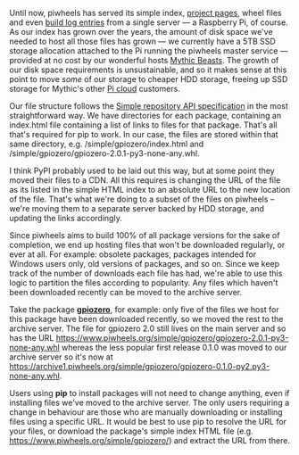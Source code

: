 
<p>Until now, piwheels has served its simple index, <a href="https://blog.piwheels.org/requires-python-support-new-project-page-layout-and-a-new-json-api/">project pages</a>, wheel files and even <a href="https://blog.piwheels.org/view-piwheels-build-output/">build log entries</a> from a single server — a Raspberry Pi, of course. As our index has grown over the years, the amount of disk space we've needed to host all those files has grown — we currently have a 5TB SSD storage allocation attached to the Pi running the piwheels master service — provided at no cost by our wonderful hosts <a href="https://www.mythic-beasts.com/">Mythic Beasts</a>. The growth of our disk space requirements is unsustainable, and so it makes sense at this point to move <em>some</em> of our storage to cheaper HDD storage, freeing up SSD storage for Mythic's other <a href="https://www.mythic-beasts.com/order/rpi">Pi cloud</a> customers.</p>
<p>Our file structure follows the <a href="https://packaging.python.org/en/latest/specifications/simple-repository-api/">Simple repository API specification</a> in the most straightforward way. We have directories for each package, containing an index.html file containing a list of links to files for that package. That's all that's required for pip to work. In our case, the files are stored within that same directory, e.g. /simple/gpiozero/index.html and /simple/gpiozero/gpiozero-2.0.1-py3-none-any.whl.</p>
<p>I think PyPI probably used to be laid out this way, but at some point they moved their files to a CDN. All this requires is changing the URL of the file as its listed in the simple HTML index to an absolute URL to the new location of the file. That's what we're doing to a subset of the files on piwheels – we're moving them to a separate server backed by HDD storage, and updating the links accordingly.</p>
<p>Since piwheels aims to build 100% of all package versions for the sake of completion, we end up hosting files that won't be downloaded regularly, or ever at all. For example: obsolete packages, packages intended for Windows users only, old versions of packages, and so on. Since we keep track of the number of downloads each file has had, we're able to use this logic to partition the files according to popularity. Any files which haven't been downloaded recently can be moved to the archive server.</p>
<p>Take the package <strong><a href="https://www.piwheels.org/project/gpiozero/">gpiozero</a></strong>, for example: only five of the files we host for this package have been downloaded recently, so we moved the rest to the archive server. The file for gpiozero 2.0 still lives on the main server and so has the URL <a href="https://www.piwheels.org/simple/gpiozero/gpiozero-2.0.1-py3-none-any.whl">https://www.piwheels.org/simple/gpiozero/gpiozero-2.0.1-py3-none-any.whl</a> whereas the less popular first release 0.1.0 was moved to our archive server so it's now at <a href="https://archive1.piwheels.org/simple/gpiozero/gpiozero-0.1.0-py2.py3-none-any.whl">https://archive1.piwheels.org/simple/gpiozero/gpiozero-0.1.0-py2.py3-none-any.whl</a>.</p>
<p>Users using <strong>pip</strong> to install packages will not need to change anything, even if installing files we've moved to the archive server. The only users requiring a change in behaviour are those who are manually downloading or installing files using a specific URL. It would be best to use pip to resolve the URL for your files, or download the package's simple index HTML file (e.g. <a href="https://www.piwheels.org/simple/gpiozero/">https://www.piwheels.org/simple/gpiozero/</a>) and extract the URL from there.</p>
